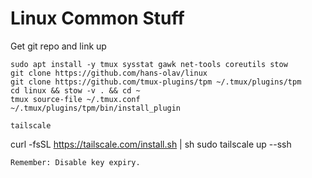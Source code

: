 # Linux Common Stuff

Get git repo and link up
```
sudo apt install -y tmux sysstat gawk net-tools coreutils stow
git clone https://github.com/hans-olav/linux
git clone https://github.com/tmux-plugins/tpm ~/.tmux/plugins/tpm
cd linux && stow -v . && cd ~
tmux source-file ~/.tmux.conf
~/.tmux/plugins/tpm/bin/install_plugin

tailscale
```
curl -fsSL https://tailscale.com/install.sh | sh
sudo tailscale up --ssh
```
Remember: Disable key expiry.
